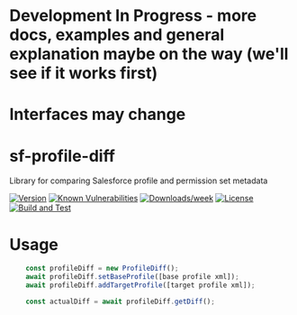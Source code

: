 # Development In Progress - more docs, examples and general explanation maybe on the way (we'll see if it works first)

# Interfaces may change

sf-profile-diff
================

Library for comparing Salesforce profile and permission set metadata

[![Version](https://img.shields.io/npm/v/sf-profile-diff.svg)](https://npmjs.org/package/sf-profile-diff)
[![Known Vulnerabilities](https://snyk.io/test/github/gdman/sf-profile-diff/badge.svg)](https://snyk.io/test/github/gdman/sf-profile-diff)
[![Downloads/week](https://img.shields.io/npm/dw/sf-profile-diff.svg)](https://npmjs.org/package/sf-profile-diff)
[![License](https://img.shields.io/npm/l/sf-profile-diff.svg)](https://github.com/gdman/sf-profile-diff/blob/master/package.json)
[![Build and Test](https://github.com/gdman/sf-profile-diff/actions/workflows/build.yml/badge.svg?event=push)](https://github.com/gdman/sf-profile-diff/actions/workflows/build.yml)

# Usage

```javascript
	const profileDiff = new ProfileDiff();
	await profileDiff.setBaseProfile([base profile xml]);
	await profileDiff.addTargetProfile([target profile xml]);

	const actualDiff = await profileDiff.getDiff();
```